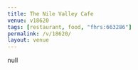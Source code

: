 ```yaml
---
title: The Nile Valley Cafe
venue: v18620
tags: [restaurant, food, "fhrs:663286"]
permalink: /v/18620/
layout: venue
---
```

null